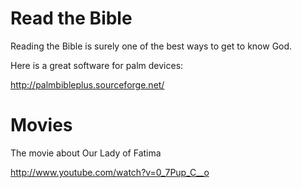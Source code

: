 # Read the Bible #

Reading the Bible is surely one of the best ways to get to know God.

Here is a great software for palm devices:

http://palmbibleplus.sourceforge.net/

# Movies #

The movie about Our Lady of Fatima

http://www.youtube.com/watch?v=0_7Pup_C__o